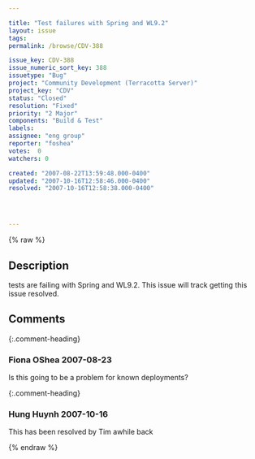 ```yaml
---

title: "Test failures with Spring and WL9.2"
layout: issue
tags: 
permalink: /browse/CDV-388

issue_key: CDV-388
issue_numeric_sort_key: 388
issuetype: "Bug"
project: "Community Development (Terracotta Server)"
project_key: "CDV"
status: "Closed"
resolution: "Fixed"
priority: "2 Major"
components: "Build & Test"
labels: 
assignee: "eng group"
reporter: "foshea"
votes:  0
watchers: 0

created: "2007-08-22T13:59:48.000-0400"
updated: "2007-10-16T12:58:46.000-0400"
resolved: "2007-10-16T12:58:38.000-0400"




---
```


{% raw %}

## Description

<div markdown="1" class="description">

tests are failing with Spring and WL9.2. This issue will track getting this issue resolved.

</div>

## Comments


{:.comment-heading}
### **Fiona OShea** <span class="date">2007-08-23</span>

<div markdown="1" class="comment">

Is this going to be a problem for known deployments?

</div>


{:.comment-heading}
### **Hung Huynh** <span class="date">2007-10-16</span>

<div markdown="1" class="comment">

This has been resolved by Tim awhile back

</div>



{% endraw %}
